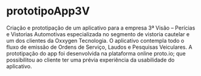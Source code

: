 # prototipoApp3V
Criação e prototipação de um aplicativo para a empresa 3ª Visão – Perícias e Vistorias Automotivas especializada no segmento de vistoria cautelar e um dos clientes da Oxxygen Tecnologia. O aplicativo contempla todo o fluxo de emissão de Ordens de Serviço, Laudos e Pesquisas Veiculares. A prototipação do app foi desenvolvida na plataforma online proto.io; que possibilitou ao cliente ter uma prévia experiência da usabilidade do aplicativo.
